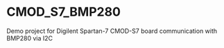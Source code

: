 # CMOD_S7_BMP280
Demo project for Digilent Spartan-7 CMOD-S7 board communication with BMP280 via I2C
